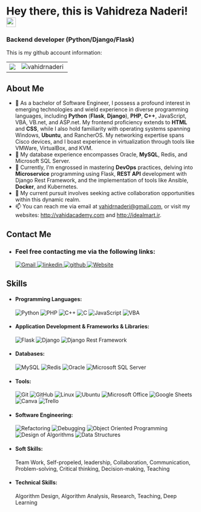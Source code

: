 # Hey there, this is Vahidreza Naderi! <img src="https://media.giphy.com/media/hvRJCLFzcasrR4ia7z/giphy.gif" width="25px"> 

### Backend developer (Python/Django/Flask)
This is my github account information:

<table border="0" cellspacing="0" cellpadding="0">
    <tr>
        <td>
            <img src="https://github-readme-stats.vercel.app/api?username=vahidrnaderi&show_icons=True"/>
        </td>
        <td>
            <img align="left" src="https://github-readme-stats.vercel.app/api/top-langs?username=vahidrnaderi&show_icons=true&locale=en&layout=compact&from=" alt="vahidrnaderi" />
            <!-- <img src="https://github-readme-stats.vercel.app/api/top-langs/?username=vahidrnaderi&layout=compact&langs_count=10"/> -->
        </td>
    </tr>
</table>

## About Me

- 👀 As a bachelor of Software Engineer, I possess a profound interest in emerging technologies and wield experience in diverse programming languages, including <b>Python</b> (<b>Flask</b>, <b>Django</b>), <b>PHP</b>, <b>C++</b>, JavaScript, VBA, VB.net, and ASP.net. My frontend proficiency extends to <b>HTML</b> and <b>CSS</b>, while I also hold familiarity with operating systems spanning Windows, <b>Ubuntu</b>, and RancherOS. My networking expertise spans Cisco devices, and I boast experience in virtualization through tools like VMWare, VirtualBox, and KVM.
- 💾 My database experience encompasses Oracle, <b>MySQL</b>, Redis, and Microsoft SQL Server.
- 🌱 Currently, I'm engrossed in mastering <b>DevOps</b> practices, delving into <b>Microservice</b> programming using Flask, <b>REST API</b> development with Django Rest Framework, and the implementation of tools like Ansible, <b>Docker</b>, and Kubernetes.
- 💞 My current pursuit involves seeking active collaboration opportunities within this dynamic realm.
- 📫 You can reach me via email at vahidrnaderi@gmail.com, or visit my websites: http://vahidacademy.com and http://idealmart.ir.
  
<!---
vahidrnaderi/vahidrnaderi is a ✨ special ✨ repository because its `README.md` (this file) appears on your GitHub profile.
You can click the Preview link to take a look at your changes.
--->


## Contact Me

- ### Feel free contacting me via the following links: 
  <a href="mailto:vahidrnaderi@gmail.com">
    <img alt="Gmail" src="https://img.shields.io/badge/Gmail-D14836?style=for-the-badge&logo=gmail&logoColor=white"/>
  </a>
  <a href="https://www.linkedin.com/in/vahidrnaderi/">
   <img alt="linkedin" src="https://img.shields.io/badge/linkedin-%230077B5.svg?style=for-the-badge&logo=linkedin&logoColor=white"/>
  </a> 
  <a href="https://github.com/vahidrnaderi">
   <img alt="github" src="https://img.shields.io/badge/github-%23121011.svg?style=for-the-badge&logo=github&logoColor=white"/>
  </a>
  <a href="https://vahidrnaderi.github.io/">
   <img alt="Website" src="https://img.shields.io/badge/Website-%23150458.svg?style=for-the-badge&logo=GoogleChrome&logoColor=white"/>
  </a>


## Skills

- #### Programming Languages:
  <img alt="Python" src="https://img.shields.io/badge/python-%2314354C.svg?style=for-the-badge&logo=python&logoColor=white"/>  
  <img alt="PHP" src="https://img.shields.io/badge/PHP-%23E34F26.svg?style=for-the-badge&logo=PHP&logoColor=white"/>
  <img alt="C++" src="https://img.shields.io/badge/c++-%2300599C.svg?style=for-the-badge&logo=c%2B%2B&logoColor=white"/>
  <img alt="C" src="https://img.shields.io/badge/c-%23239120.svg?style=for-the-badge&logo=c&logoColor=white"/>  
  <img alt="JavaScript" src="https://img.shields.io/badge/JavaScript-%23ED8B00.svg?style=for-the-badge&logo=JavaScript&logoColor=white"/>
  <img alt="VBA" src="https://img.shields.io/badge/VBA-%2300599C.svg?style=for-the-badge&logo=VBA&logoColor=white"/>

- #### Application Development & Frameworks & Libraries:
  <img alt="Flask" src="https://img.shields.io/badge/Flask-%23217346.svg?style=for-the-badge&logo=Flask&logoColor=white"/>
  <img alt="Django" src="https://img.shields.io/badge/Django-%23013243.svg?style=for-the-badge&logo=Django&logoColor=white"/>
  <img alt="Django Rest Framework" src="https://img.shields.io/badge/Django Rest Framework-%23F7931E.svg?style=for-the-badge&logo=Django Rest Framework&logoColor=white"/>
    
- #### Databases:
  <img alt="MySQL" src="https://img.shields.io/badge/mysql-%2300f.svg?style=for-the-badge&logo=mysql&logoColor=white"/>
  <img alt="Redis" src="https://img.shields.io/badge/Redis-%23316192.svg?style=for-the-badge&logo=Redis&logoColor=white"/>
  <img alt="Oracle" src="https://img.shields.io/badge/Oracle-%23316192.svg?style=for-the-badge&logo=Oracle&logoColor=white"/>
  <img alt="Microsoft SQL Server" src="https://img.shields.io/badge/Microsoft SQL Server-%23150458.svg?style=for-the-badge&logo=Microsoft SQL Server&logoColor=white"/>
  
- #### Tools:
  <img alt="Git" src="https://img.shields.io/badge/git-%23F05033.svg?style=for-the-badge&logo=git&logoColor=white"/>
  <img alt="GitHub" src="https://img.shields.io/badge/github-%23121011.svg?style=for-the-badge&logo=github&logoColor=white"/>
  <img alt="Linux" src="https://img.shields.io/badge/Linux-FCC624?style=for-the-badge&logo=linux&logoColor=black">
  <img alt="Ubuntu" src="https://img.shields.io/badge/Ubuntu-%23F37626.svg?style=for-the-badge&logo=Ubuntu&logoColor=white" />
  <img alt="Microsoft Office" src="https://img.shields.io/badge/Microsoft_Office-D83B01?style=for-the-badge&logo=microsoft-office&logoColor=white" />
  <img alt="Google Sheets" src="https://img.shields.io/badge/Google%20Sheets-34A853?style=for-the-badge&logo=google-sheets&logoColor=white" />
  <img alt="Canva" src="https://img.shields.io/badge/Canva-%2300C4CC.svg?style=for-the-badge&logo=Canva&logoColor=white" />
  <img alt="Trello" src="https://img.shields.io/badge/Trello-0052CC?style=for-the-badge&logo=trello&logoColor=white" />
  
- #### Software Engineering:
  <img alt="Refactoring" src="https://img.shields.io/badge/Refactoring-%23121011.svg?style=for-the-badge&logo=Refactoring&logoColor=white"/>
  <img alt="Debugging" src="https://img.shields.io/badge/Debugging-%23121011.svg?style=for-the-badge&logo=Debugging&logoColor=white"/>
  <img alt="Object Oriented Programming" src="https://img.shields.io/badge/Object Oriented Programming-%23121011.svg?style=for-the-badge&logo=OOP&logoColor=white"/>
  <img alt="Design of Algorithms" src="https://img.shields.io/badge/Design of Algorithms-%23121011.svg?style=for-the-badge&logo=DesignofAlgorithms&logoColor=white"/>
  <img alt="Data Structures" src="https://img.shields.io/badge/Data Structures-%23121011.svg?style=for-the-badge&logo=DataStructures&logoColor=white"/>

- #### Soft Skills:
    Team Work, Self-propeled, leadership, Collaboration, Communication, Problem-solving, Critical thinking, Decision-making, Teaching

- #### Technical Skills:
    Algorithm Design, Algorithm Analysis, Research, Teaching, Deep Learning
  

